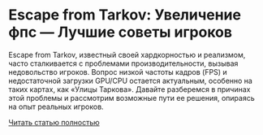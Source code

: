 # Escape from Tarkov: Увеличение фпс — Лучшие советы игроков



Escape from Tarkov, известный своей хардкорностью и реализмом, часто сталкивается с проблемами производительности, вызывая недовольство игроков. Вопрос низкой частоты кадров (FPS) и недостаточной загрузки GPU/CPU остается актуальным, особенно на таких картах, как «Улицы Таркова». Давайте разберемся в причинах этой проблемы и рассмотрим возможные пути ее решения, опираясь на опыт реальных игроков.

[Читать статью полностью](https://xyberbara.com/gaming/tarkov-padaet-fps/)
